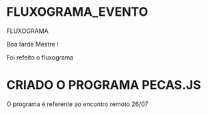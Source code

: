 # FLUXOGRAMA_EVENTO
FLUXOGRAMA

Boa tarde Mestre !

Foi refeito o fluxograma


# CRIADO O PROGRAMA PECAS.JS

O programa é referente ao encontro remoto 26/07